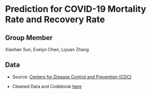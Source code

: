 # Prediction for COVID-19 Mortality Rate and Recovery Rate

## Group Member

Xiaohan Sun, Evelyn Chen, Liyuan Zhang

## Data

- Source: [Centers for Disease Control and Prevention (CDC)](https://data.cdc.gov/Case-Surveillance/COVID-19-Case-Surveillance-Public-Use-Data-with-Ge/ynhu-f2s2)

- Cleaned Data and Codebook [here](https://github.com/xiaohan-sun/Datamining/tree/main/Final%20Project/data)
